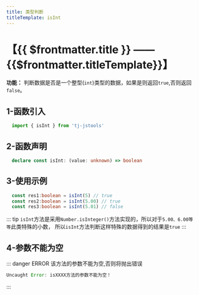 ```yaml
---
title: 类型判断
titleTemplate: isInt
---
```


# 【{{ $frontmatter.title }} —— {{$frontmatter.titleTemplate}}】

**功能：** 判断数据是否是一个整型(`int`)类型的数据，如果是则返回`true`,否则返回`false`。

## 1-函数引入

```js 
  import { isInt } from 'tj-jstools'
```
## 2-函数声明

```ts 
  declare const isInt: (value: unknown) => boolean
```

## 3-使用示例

```ts 
  const res1:boolean = isInt(5) // true
  const res2:boolean = isInt(5.00) // true
  const res3:boolean = isInt(5.01) // false
```
::: tip
`isInt`方法是采用`Number.isInteger()`方法实现的，所以对于`5.00、6.00等等`此类特殊的小数，
所以`isInt`方法判断这样特殊的数据得到的结果是`true`
:::
## 4-参数不能为空

::: danger ERROR
该方法的参数不能为空,否则将抛出错误

```js
Uncaught Error: isXXXX方法的参数不能为空！
```
:::